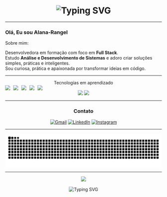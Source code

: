 <h1 align="center">
  <img src="https://readme-typing-svg.demolab.com?font=Fira+Code&size=30&duration=2000&pause=1000&color=FFFFFF&center=true&vCenter=true&width=435&lines=Hello%2C+World!;Bem-vindo+ao+meu+GitHub!" alt="Typing SVG" />
</h1>

---

### Olá, Eu sou Alana-Rangel 
Sobre mim:

Desenvolvedora em formação com foco em **Full Stack**.  
Estudo **Análise e Desenvolvimento de Sistemas** e adoro criar soluções simples, práticas e inteligentes.  
Sou curiosa, prática e apaixonada por transformar ideias em código.

---





<div align="center">Tecnologias em aprendizado

<div style="display: flex; gap: 10px;">
  <img src="https://img.shields.io/badge/HTML5-ffffff?style=for-the-badge&logo=html5&logoColor=000000" />
  <img src="https://img.shields.io/badge/CSS3-ffffff?style=for-the-badge&logo=css3&logoColor=000000" />
  <img src="https://img.shields.io/badge/JavaScript-ffffff?style=for-the-badge&logo=javascript&logoColor=000000" />
  <img src="https://img.shields.io/badge/Python-ffffff?style=for-the-badge&logo=python&logoColor=000000" />
  <img src="https://img.shields.io/badge/Git-ffffff?style=for-the-badge&logo=git&logoColor=000000" />
</div>



<div align="center">
  <img height="180em" src="https://github-readme-stats.vercel.app/api?username=Alana-Rangel&show_icons=true&theme=graywhite&hide_border=true&include_all_commits=true&count_private=true" />
  <img height="180em" src="https://github-readme-stats.vercel.app/api/top-langs/?username=Alana-Rangel&layout=compact&langs_count=6&hide_progress=false&hide_border=true&theme=graywhite" />
</div>

---




### Contato

[![Gmail](https://img.shields.io/badge/Gmail-ffffff?style=for-the-badge&logo=gmail&logoColor=000000)](mailto:alanadasilvarangel20050728@gmail.com)
[![LinkedIn](https://img.shields.io/badge/LinkedIn-ffffff?style=for-the-badge&logo=linkedin&logoColor=000000)](https://www.linkedin.com/in/alana-rangel-3038b4359/)
[![Instagram](https://img.shields.io/badge/Instagram-ffffff?style=for-the-badge&logo=instagram&logoColor=000000)](https://www.instagram.com/lanarangell/?hl=en)

---
<picture align="center">
  <source media="(prefers-color-scheme: dark)" srcset="https://raw.githubusercontent.com/Alana-Rangel/Alana-Rangel/output/github-contribution-grid-snake-dark.svg">
  <source media="(prefers-color-scheme: light)" srcset="https://raw.githubusercontent.com/Alana-Rangel/Alana-Rangel/output/github-contribution-grid-snake-dark.svg">
  <img align="center" alt="github contribution grid snake animation" src="https://raw.githubusercontent.com/Alana-Rangel/Alana-Rangel/output/github-contribution-grid-snake.svg">
</picture>

---




<p align="center">
  <img src="https://gifs4cards.carrd.co/assets/images/image15.gif?v=05a96cbc" />
</p>



<p align="center">
  <img src="https://readme-typing-svg.demolab.com?font=Fira+Code&duration=3000&pause=1000&center=true&width=450&color=FFFFFF&lines=Em+constante+evolu%C3%A7%C3%A3o+na+carreira+dev.;Foco+total+em+Full+Stack." alt="Typing SVG" />
</p>

